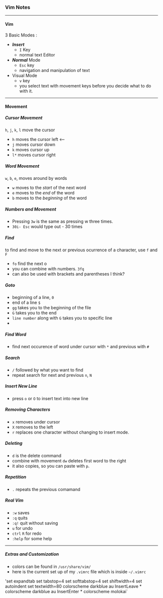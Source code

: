 ### Vim Notes

*****

#### Vim

3 Basic Modes :

* ***Insert*** 
    * `I` Key
    * normal text Editor
* ***Normal*** Mode
    * `Esc` key
    * navigation and manipulation of text
* Visual Mode
    * `v` key
    * you select text with movement keys before you decide what to do with it.
*****
#### Movement

##### Cursor Movement
`h`, `j`, `k`, `l` move the cursor
* `h` moves the cursor left <-- 
* `j` moves cursor down 
* `k` moves cursor up
* `l*` moves cursor right


##### Word Movement
`w`, `b`, `e`, moves around by words

* `w` moves to the *start* of the next word
* `e` moves to the *end* of the word
* `b` moves to the *beginning* of the word

##### Numbers and Movement

* Pressing `3w` is the same as pressing w three times.
* `30i- Esc` would type out - 30 times

##### Find

to find and move to the next or previous ocurrence of a character, use `f` and `F` 
* `fo` find the next o
* you can combine with numbers.  `3fq`
* can also be used with brackets and parentheses I think?
##### Goto

* beginning of a line, `0`
* end of a line `$`
* `gg` takes you to the beginning of the file
* `G` takes you to the end
* `line number` along with `G` takes you to specific line
*
##### Find Word

* find next occurence of word under cursor with `*` and previous with `#`

##### Search
* `/` followed by what you want to find
* repeat search for next and previous `n`, `N`

##### Insert New Line
* press `o` or `O` to insert text into new line

##### Removing Characters
* `x` removes under cursor
* `X` removes to the left
* `r` replaces one character without changing to insert mode.

##### Deleting
* `d` is the delete command
* combine with movement `dw` deletes first word to the right
* it also copies, so you can paste with `p`.

##### Repetition

* `.` repeats the previous comamand

##### Real Vim
* `:w` saves
* `:q` quits
* `:q!` quit without saving
* `u` for undo
* `ctrl` `R` for redo
* `:help` for some help

***

##### Extras and Customization

* colors can be found in `/usr/share/vim/`
* here is the current set up of my `.vimrc` file which is inside `~/.vimrc`

'set expandtab
set tabstop=4
set softtabstop=4
set shiftwidth=4
set autoindent
set textwidth=80
colorscheme darkblue
au InsertLeave * colorscheme darkblue
au InsertEnter * colorscheme molokai`
